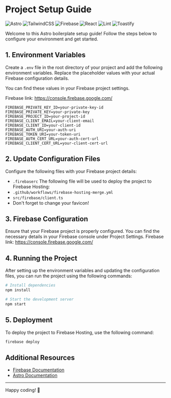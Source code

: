 # Project Setup Guide

![Astro](https://img.shields.io/badge/Astro-333333?style=for-the-badge&logo=astro&logoColor=white)
![TailwindCSS](https://img.shields.io/badge/TailwindCSS-06B6D4?style=for-the-badge&logo=tailwindcss&logoColor=white)
![Firebase](https://img.shields.io/badge/Firebase-FFCA28?style=for-the-badge&logo=firebase&logoColor=white)
![React](https://img.shields.io/badge/React-61DAFB?style=for-the-badge&logo=react&logoColor=black)
![Lint](https://img.shields.io/badge/Lint-E34F26?style=for-the-badge&logo=eslint&logoColor=white)
![Toastify](https://img.shields.io/badge/Toastify-FF6F61?style=for-the-badge&logo=toastify&logoColor=white)

Welcome to this Astro boilerplate setup guide! Follow the steps below to configure your environment and get started.

## 1. Environment Variables

Create a `.env` file in the root directory of your project and add the following environment variables. Replace the placeholder values with your actual Firebase configuration details.

You can find these values in your Firebase project settings.

Firebase link: https://console.firebase.google.com/

```plaintext
FIREBASE_PRIVATE_KEY_ID=your-private-key-id
FIREBASE_PRIVATE_KEY=your-private-key
FIREBASE_PROJECT_ID=your-project-id
FIREBASE_CLIENT_EMAIL=your-client-email
FIREBASE_CLIENT_ID=your-client-id
FIREBASE_AUTH_URI=your-auth-uri
FIREBASE_TOKEN_URI=your-token-uri
FIREBASE_AUTH_CERT_URL=your-auth-cert-url
FIREBASE_CLIENT_CERT_URL=your-client-cert-url
```

## 2. Update Configuration Files

Configure the following files with your Firebase project details:

- `.firebaserc`
  The following file will be used to deploy the project to Firebase Hosting:
- `.github/workflows/firebase-hosting-merge.yml`
- `src/firebase/client.ts`
- Don't forget to change your favicon!

## 3. Firebase Configuration

Ensure that your Firebase project is properly configured. You can find the necessary details in your Firebase console under Project Settings.
Firebase link: https://console.firebase.google.com/

## 4. Running the Project

After setting up the environment variables and updating the configuration files, you can run the project using the following commands:

```bash
# Install dependencies
npm install

# Start the development server
npm start
```

## 5. Deployment

To deploy the project to Firebase Hosting, use the following command:

```bash
firebase deploy
```

## Additional Resources

- [Firebase Documentation](https://firebase.google.com/docs)
- [Astro Documentation](https://docs.astro.build/)

---

Happy coding! 🚀
